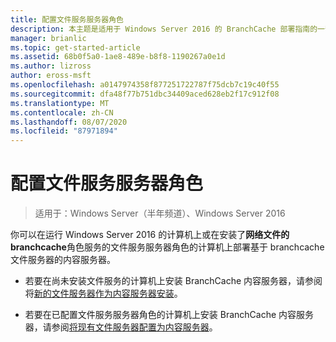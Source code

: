 ```yaml
---
title: 配置文件服务服务器角色
description: 本主题是适用于 Windows Server 2016 的 BranchCache 部署指南的一部分，它演示了如何在分布式和托管缓存模式下部署 BranchCache，以优化分支机构中的 WAN 带宽使用情况
manager: brianlic
ms.topic: get-started-article
ms.assetid: 68b0f5a0-1ae8-489e-b8f8-1190267a0e1d
ms.author: lizross
author: eross-msft
ms.openlocfilehash: a0147974358f877251722787f75dcb7c19c40f55
ms.sourcegitcommit: dfa48f77b751dbc34409aced628eb2f17c912f08
ms.translationtype: MT
ms.contentlocale: zh-CN
ms.lasthandoff: 08/07/2020
ms.locfileid: "87971894"
---
```

# <a name="configure-the-file-services-server-role"></a>配置文件服务服务器角色

>适用于：Windows Server（半年频道）、Windows Server 2016

你可以在运行 Windows Server 2016 的计算机上或在安装了**网络文件的 branchcache**角色服务的文件服务服务器角色的计算机上部署基于 branchcache 文件服务器的内容服务器。

-   若要在尚未安装文件服务的计算机上安装 BranchCache 内容服务器，请参阅将[新的文件服务器作为内容服务器安装](../../branchcache/deploy/Install-a-New-File-Server-as-a-Content-Server.md)。

-   若要在已配置文件服务服务器角色的计算机上安装 BranchCache 内容服务器，请参阅[将现有文件服务器配置为内容服务器](../../branchcache/deploy/Configure-an-Existing-File-Server-as-a-Content-Server.md)。



